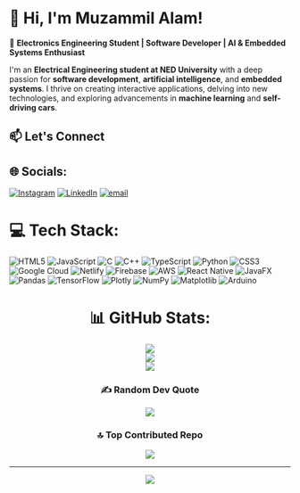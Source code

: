 # 👋 Hi, I'm Muzammil Alam!<br/>


🚀 **Electronics Engineering Student | Software Developer | AI & Embedded Systems Enthusiast<br/>**

I'm an **Electrical Engineering student at NED University** with a deep passion for **software development**, **artificial intelligence**, and **embedded systems**. I thrive on creating interactive applications, delving into new technologies, and exploring advancements in **machine learning** and **self-driving cars**.<br/>

## 📫 Let's Connect<br/>


## 🌐 Socials:
[![Instagram](https://img.shields.io/badge/Instagram-%23E4405F.svg?logo=Instagram&logoColor=white)](https://instagram.com/muzammil_aka_beastyt) [![LinkedIn](https://img.shields.io/badge/LinkedIn-%230077B5.svg?logo=linkedin&logoColor=white)](https://linkedin.com/in/muzammil-alam) [![email](https://img.shields.io/badge/Email-D14836?logo=gmail&logoColor=white)](mailto:muzammilalam408@gmail.com) 

# 💻 Tech Stack:
![HTML5](https://img.shields.io/badge/html5-%23E34F26.svg?style=for-the-badge&logo=html5&logoColor=white) ![JavaScript](https://img.shields.io/badge/javascript-%23323330.svg?style=for-the-badge&logo=javascript&logoColor=%23F7DF1E) ![C](https://img.shields.io/badge/c-%2300599C.svg?style=for-the-badge&logo=c&logoColor=white) ![C++](https://img.shields.io/badge/c++-%2300599C.svg?style=for-the-badge&logo=c%2B%2B&logoColor=white) ![TypeScript](https://img.shields.io/badge/typescript-%23007ACC.svg?style=for-the-badge&logo=typescript&logoColor=white) ![Python](https://img.shields.io/badge/python-3670A0?style=for-the-badge&logo=python&logoColor=ffdd54) ![CSS3](https://img.shields.io/badge/css3-%231572B6.svg?style=for-the-badge&logo=css3&logoColor=white) ![Google Cloud](https://img.shields.io/badge/GoogleCloud-%234285F4.svg?style=for-the-badge&logo=google-cloud&logoColor=white) ![Netlify](https://img.shields.io/badge/netlify-%23000000.svg?style=for-the-badge&logo=netlify&logoColor=#00C7B7) ![Firebase](https://img.shields.io/badge/firebase-%23039BE5.svg?style=for-the-badge&logo=firebase) ![AWS](https://img.shields.io/badge/AWS-%23FF9900.svg?style=for-the-badge&logo=amazon-aws&logoColor=white) ![React Native](https://img.shields.io/badge/react_native-%2320232a.svg?style=for-the-badge&logo=react&logoColor=%2361DAFB) ![JavaFX](https://img.shields.io/badge/javafx-%23FF0000.svg?style=for-the-badge&logo=javafx&logoColor=white) ![Pandas](https://img.shields.io/badge/pandas-%23150458.svg?style=for-the-badge&logo=pandas&logoColor=white) ![TensorFlow](https://img.shields.io/badge/TensorFlow-%23FF6F00.svg?style=for-the-badge&logo=TensorFlow&logoColor=white) ![Plotly](https://img.shields.io/badge/Plotly-%233F4F75.svg?style=for-the-badge&logo=plotly&logoColor=white) ![NumPy](https://img.shields.io/badge/numpy-%23013243.svg?style=for-the-badge&logo=numpy&logoColor=white) ![Matplotlib](https://img.shields.io/badge/Matplotlib-%23ffffff.svg?style=for-the-badge&logo=Matplotlib&logoColor=black) ![Arduino](https://img.shields.io/badge/-Arduino-00979D?style=for-the-badge&logo=Arduino&logoColor=white)


<div align="center">
  
# 📊 GitHub Stats:
![](https://github-readme-stats.vercel.app/api?username=Omnicode786&theme=radical&hide_border=false&include_all_commits=true&count_private=true)<br/>
![](https://nirzak-streak-stats.vercel.app/?user=Omnicode786&theme=radical&hide_border=false)<br/>
![](https://github-readme-stats.vercel.app/api/top-langs/?username=Omnicode786&theme=radical&hide_border=false&include_all_commits=true&count_private=true&layout=compact)

### ✍️ Random Dev Quote
![](https://quotes-github-readme.vercel.app/api?type=vetical&theme=radical)

### 🔝 Top Contributed Repo
![](https://github-contributor-stats.vercel.app/api?username=Omnicode786&limit=5&theme=dracula&combine_all_yearly_contributions=true)

---
[![](https://visitcount.itsvg.in/api?id=Omnicode786&icon=1&color=0)](https://visitcount.itsvg.in)

</div>

